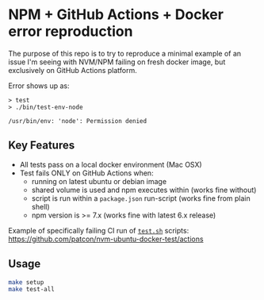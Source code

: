 # NPM + GitHub Actions + Docker error reproduction

The purpose of this repo is to try to reproduce a minimal example of an issue I'm seeing with NVM/NPM failing on fresh docker image, but exclusively on GitHub Actions platform.

Error shows up as:

```
> test
> ./bin/test-env-node

/usr/bin/env: 'node': Permission denied
```


## Key Features
- All tests pass on a local docker environment (Mac OSX)
- Test fails ONLY on GitHub Actions when:
  - running on latest ubuntu or debian image
  - shared volume is used and npm executes within (works fine without)
  - script is run within a `package.json` run-script (works fine from plain shell)
  - npm version is >= 7.x (works fine with latest 6.x release)

Example of specifically failing CI run of [`test.sh`](./test.sh) scripts:
https://github.com/patcon/nvm-ubuntu-docker-test/actions

## Usage

```bash
make setup
make test-all
```
